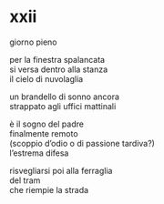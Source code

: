 # xxii

giorno pieno

per la finestra spalancata  
si versa dentro alla stanza  
il cielo di nuvolaglia

un brandello di sonno ancora  
strappato agli uffici mattinali

è il sogno del padre  
finalmente remoto  
(scoppio d’odio o di passione tardiva?)  
l’estrema difesa

risvegliarsi poi alla ferraglia  
del tram  
che riempie la strada

